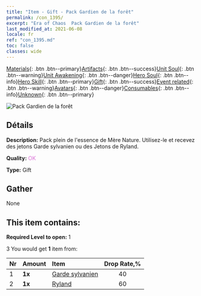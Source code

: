 ```yaml
---
title: "Item - Gift - Pack Gardien de la forêt"
permalink: /con_1395/
excerpt: "Era of Chaos  Pack Gardien de la forêt"
last_modified_at: 2021-06-08
locale: fr
ref: "con_1395.md"
toc: false
classes: wide
---
```

 [Materials](/ItemsFR/){: .btn .btn--primary}[Artifacts](/ItemsFR/Artifacts/){: .btn .btn--success}[Unit Soul](/ItemsFR/UnitSoul/){: .btn .btn--warning}[Unit Awakening](/ItemsFR/UnitAwakening/){: .btn .btn--danger}[Hero Soul](/ItemsFR/HeroSoul/){: .btn .btn--info}[Hero Skill](/ItemsFR/HeroSkill/){: .btn .btn--primary}[Gift](/ItemsFR/Gift/){: .btn .btn--success}[Event related](/ItemsFR/Events/){: .btn .btn--warning}[Avatars](/ItemsFR/Avatars/){: .btn .btn--danger}[Consumables](/ItemsFR/Consumables/){: .btn .btn--info}[Unknown](/ItemsFR/Unknown/){: .btn .btn--primary}

 ![Pack Gardien de la forêt](/images/t/i_907009.png)

## Détails
 **Description:** Pack plein de l'essence de Mère Nature. Utilisez-le et recevez des jetons Garde sylvanien ou des Jetons de Ryland.

 **Quality:** <span style="color: #DA70D6">OK</span>

 **Type:** Gift

## Gather

  None

## This item contains:

 **Required Level to open:** 1

 3 You would get **1** item  from:

  | Nr | Amount |     Item    | Drop Rate,% |
  |:---|:-------|:------------|:---------:|
  | 1 |  **1x** | [Garde sylvanien](/ItemsFR/unt_203/) | 40 | 
  | 2 |  **1x** | [Ryland](/ItemsFR/her_368/) | 60 | 
